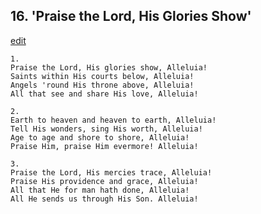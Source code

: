 
## 16.  'Praise the Lord, His Glories Show'
[edit](https://docs.google.com/document/d/1MDnqCyjjwr%2DGAmXayJT_GnLrylNNb0Q8/edit?mode=html)




    1.
    Praise the Lord, His glories show, Alleluia!
    Saints within His courts below, Alleluia!
    Angels 'round His throne above, Alleluia!
    All that see and share His love, Alleluia!

    2.
    Earth to heaven and heaven to earth, Alleluia!
    Tell His wonders, sing His worth, Alleluia!
    Age to age and shore to shore, Alleluia!
    Praise Him, praise Him evermore! Alleluia!

    3.
    Praise the Lord, His mercies trace, Alleluia!
    Praise His providence and grace, Alleluia!
    All that He for man hath done, Alleluia!
    All He sends us through His Son. Alleluia!
